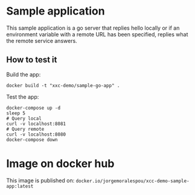 # Sample application
This sample application is a go server that replies hello locally or if an environment variable with a remote URL has been specified, replies what the remote service answers.


## How to test it

Build the app:
```
docker build -t "xxc-demo/sample-go-app" .
```

Test the app:
```
docker-compose up -d
sleep 5
# Query local
curl -v localhost:8081
# Query remote
curl -v localhost:8080
docker-compose down
```

# Image on docker hub
This image is published on: `docker.io/jorgemoralespou/xcc-demo-sample-app:latest`